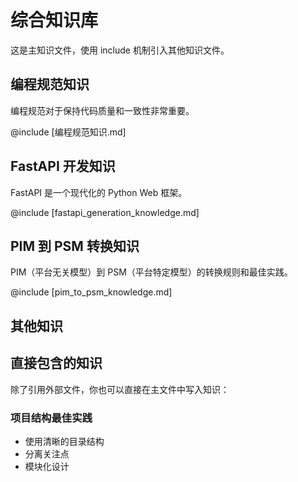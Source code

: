 # 综合知识库

这是主知识文件，使用 include 机制引入其他知识文件。

## 编程规范知识

编程规范对于保持代码质量和一致性非常重要。

@include [编程规范知识.md]

## FastAPI 开发知识

FastAPI 是一个现代化的 Python Web 框架。

@include [fastapi_generation_knowledge.md]

## PIM 到 PSM 转换知识

PIM（平台无关模型）到 PSM（平台特定模型）的转换规则和最佳实践。

@include [pim_to_psm_knowledge.md]

## 其他知识


## 直接包含的知识

除了引用外部文件，你也可以直接在主文件中写入知识：

### 项目结构最佳实践

- 使用清晰的目录结构
- 分离关注点
- 模块化设计